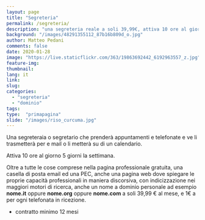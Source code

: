 ```yaml
---
layout: page
title: "Segreteria"
permalink: /segreteria/
description: "una segreteria reale a soli 39,99€, attiva 10 ore al giorno"
background: "/images/48291355112_87b16b809d_o.jpg"
author: Matteo Pedani
comments: false
date: 2020-01-28 
image: "https://live.staticflickr.com/363/19863692442_6192963557_z.jpg"
feature-img: 
thumbnail: 
lang: it
link: 
slug: 
categories:
  - "segreteria"
  - "dominio"
tags:
type:  "primapagina"
slide: "/images/riso_curcuma.jpg"
---
```

Una segreteraia o segretario che prenderà appuntamenti e telefonate e ve li trasmetterà per e mail o li metterà su di un calendario.

Attiva 10 ore al giorno 5 giorni la settimana.

Oltre a tutte le cose comprese nella pagina professionale gratuita, una casella di posta email ed una PEC, anche una pagina web dove spiegare le proprie capacità professionali in maniera discorsiva, con indicizzazione nei maggiori motori di ricerca, anche un nome a dominio personale ad esempio **nome.it** oppure **nome.org** oppure **nome.com**  a soli 39,99 € al mese, e 1€ a per ogni telefonata in ricezione. 

* contratto minimo 12 mesi


